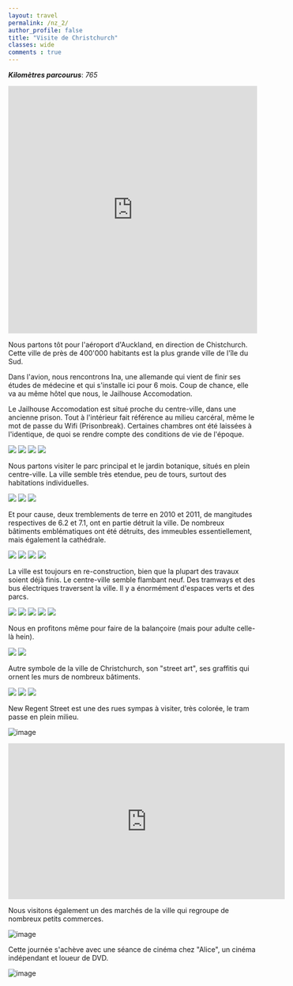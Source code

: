 ```yaml
---
layout: travel
permalink: /nz_2/
author_profile: false
title: "Visite de Christchurch"
classes: wide
comments : true
---
```


<!-- jQuery 1.8 or later, 33 KB -->
<script src="https://ajax.googleapis.com/ajax/libs/jquery/1.11.1/jquery.min.js"></script>

<!-- Fotorama from CDNJS, 19 KB -->
<link  href="https://cdnjs.cloudflare.com/ajax/libs/fotorama/4.6.4/fotorama.css" rel="stylesheet">
<script src="https://cdnjs.cloudflare.com/ajax/libs/fotorama/4.6.4/fotorama.js"></script>

***Kilomètres parcourus***: *765*

<iframe src="https://www.google.com/maps/d/u/0/embed?mid=1H2qTJP2cKxZuLQFN9uD_uXb2FhwYwiu_" width="100%" height="500" frameBorder="0"></iframe>

<br>

Nous partons tôt pour l'aéroport d'Auckland, en direction de Chistchurch. Cette ville de près de 400'000 habitants est la plus grande ville de l'île du Sud. 

Dans l'avion, nous rencontrons Ina, une allemande qui vient de finir ses études de médecine et qui s'installe ici pour 6 mois. Coup de chance, elle va au même hôtel que nous, le Jailhouse Accomodation.

Le Jailhouse Accomodation est situé proche du centre-ville, dans une ancienne prison. Tout à l'intérieur fait référence au milieu carcéral, même le mot de passe du Wifi (Prisonbreak). Certaines chambres ont été laissées à l'identique, de quoi se rendre compte des conditions de vie de l'époque. 

<div class="fotorama">
  <img src="https://drive.google.com/uc?id=1IEBMb86MdssPByrnvCiAMbLzk9V5OQEc">
  <img src="https://drive.google.com/uc?id=1KRF7UmdEym5vc28M8mHnk2kLxBZyvmKl">
  <img src="https://drive.google.com/uc?id=1R6BCSnKWin4DFK9e7PpBXqARh93s1oF1">
  <img src="https://drive.google.com/uc?id=17UrjQV1kDQ0-KI6tz-Cs3KgX5ye2Y_ht">
</div>

Nous partons visiter le parc principal et le jardin botanique, situés en plein centre-ville. La ville semble très etendue, peu de tours, surtout des habitations individuelles. 

<div class="fotorama">
  <img src="https://drive.google.com/uc?id=1LuOauyAtGd1VMQVizkqefegPPsobQLOE">
  <img src="https://drive.google.com/uc?id=14jxH9tt8HFxn3gmYkAKpKcQiBV7DaT9d">
  <img src="https://drive.google.com/uc?id=1gxChw52ZeCecQD6v-yYize0-E0AuW1jk">
</div>

Et pour cause, deux tremblements de terre en 2010 et 2011, de mangitudes respectives de 6.2 et 7.1, ont en partie détruit la ville. De nombreux bâtiments emblématiques ont été détruits, des immeubles essentiellement, mais également la cathédrale.

<div class="fotorama">
  <img src="https://drive.google.com/uc?id=1uwkGqPKQ8_X0clOZwfdgl23YQZJOwEwE">
  <img src="https://drive.google.com/uc?id=1sePaWukj5yvb3k6AsRIgAyMF_EnZan18">
  <img src="https://drive.google.com/uc?id=19_venS7-qAUq3p30NlF1cQEQsdDRJt8V">
  <img src="https://drive.google.com/uc?id=1DndCwLcStsTaA-hXigmvt1uXhbNX9Oqj">
</div>

La ville est toujours en re-construction, bien que la plupart des travaux soient déjà finis. Le centre-ville semble flambant neuf. Des tramways et des bus électriques traversent la ville. Il y a énormément d'espaces verts et des parcs.

<div class="fotorama">
  <img src="https://drive.google.com/uc?id=1MjQjkeX2Y-P_Zx6AcDjFU_nNF8OzHLl4">
  <img src="https://drive.google.com/uc?id=1n8p5cngnvC-wj3EFmfxItUn2C5GIHSka">
  <img src="https://drive.google.com/uc?id=18bSu02wuxygtWmFWTWX4nsOX1etdKSj-">
  <img src="https://drive.google.com/uc?id=1spHnEiHndxbjQ3DQx8qIqnvvPW8MEp1V">
  <img src="https://drive.google.com/uc?id=1s8az8lFCYP4S12T_C-ixTr_zAjFAloWt">
</div>

Nous en profitons même pour faire de la balançoire (mais pour adulte celle-là hein).

<div class="fotorama">
  <img src="https://drive.google.com/uc?id=1BpXOdiQnCjqtnwCRINE-ceCBovuISqP_">
  <img src="https://drive.google.com/uc?id=1eD_EbD1fn-Q_sYXPBmfnxe4PSbYT_diZ">
</div>

Autre symbole de la ville de Christchurch, son "street art", ses graffitis qui ornent les murs de nombreux bâtiments.

<div class="fotorama">
  <img src="https://drive.google.com/uc?id=1INdJkEnIDwljMcEg49P7Vr5PIN3_ahkU">
  <img src="https://drive.google.com/uc?id=18PiBJplu3tnyPlQW3eSpKIQ8am51cz8n">
  <img src="https://drive.google.com/uc?id=1eS28mk73rJ0YA3jxv6uLx7IjL8l0OhVj">
</div>

New Regent Street est une des rues sympas à visiter, très colorée, le tram passe en plein milieu.

![image](https://drive.google.com/uc?id=1qnCOi7GaXV9GYf7jEWS_Non79f1ctyda)

<iframe width="560" height="315" src="https://www.youtube.com/embed/bCIBdAtAAUI" frameborder="0" allow="accelerometer; autoplay; encrypted-media; gyroscope; picture-in-picture" allowfullscreen></iframe>

<br>

Nous visitons également un des marchés de la ville qui regroupe de nombreux petits commerces.

![image](https://drive.google.com/uc?id=12NboOimvO-b9IJjGwS7VA0P16PDp4OoS)

Cette journée s'achève avec une séance de cinéma chez "Alice", un cinéma indépendant et loueur de DVD.

![image](https://drive.google.com/uc?id=18TpsoshKeqCh-31lKw3ZNZQACs3RhgE7)

